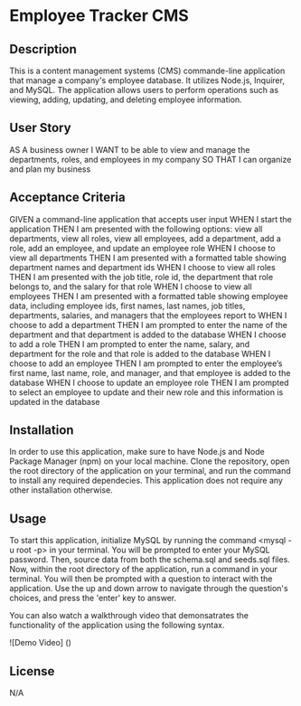 # Employee Tracker CMS

## Description

This is a content management systems (CMS) commande-line application that manage a company's employee database. It utilizes Node.js, Inquirer, and MySQL. The application allows users to perform operations such as viewing, adding, updating, and deleting employee information. 

## User Story

AS A business owner
I WANT to be able to view and manage the departments, roles, and employees in my company
SO THAT I can organize and plan my business

## Acceptance Criteria

GIVEN a command-line application that accepts user input
WHEN I start the application
THEN I am presented with the following options: view all departments, view all roles, view all employees, add a department, add a role, add an employee, and update an employee role
WHEN I choose to view all departments
THEN I am presented with a formatted table showing department names and department ids
WHEN I choose to view all roles
THEN I am presented with the job title, role id, the department that role belongs to, and the salary for that role
WHEN I choose to view all employees
THEN I am presented with a formatted table showing employee data, including employee ids, first names, last names, job titles, departments, salaries, and managers that the employees report to
WHEN I choose to add a department
THEN I am prompted to enter the name of the department and that department is added to the database
WHEN I choose to add a role
THEN I am prompted to enter the name, salary, and department for the role and that role is added to the database
WHEN I choose to add an employee
THEN I am prompted to enter the employee’s first name, last name, role, and manager, and that employee is added to the database
WHEN I choose to update an employee role
THEN I am prompted to select an employee to update and their new role and this information is updated in the database 

## Installation
In order to use this application, make sure to have Node.js and Node Package Manager (npm) on your local machine. Clone the repository, open the root directory of the application on your terminal, and run the command <npm install> to install any required dependecies. This application does not require any other installation otherwise.

## Usage

To start this application, initialize MySQL by running the command <mysql -u root -p> in your terminal. You will be prompted to enter your MySQL password. Then, source data from both the schema.sql and seeds.sql files. Now, within the root directory of the application, run a command <node server.js> in your terminal. You will then be prompted with a question to interact with the application. Use the up and down arrow to navigate through the question's choices, and press the 'enter' key to answer. 

  
You can also watch a walkthrough video that demonsatrates the functionality of the application using the following syntax.

  ![Demo Video] () 
  
## License
N/A

 
